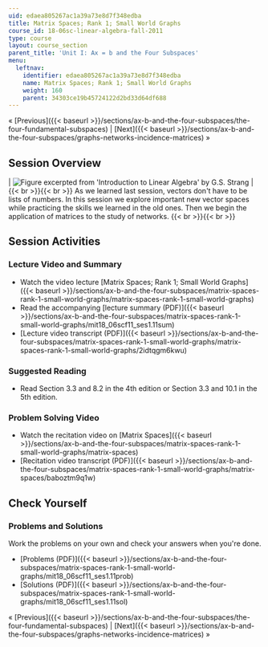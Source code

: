 ```yaml
---
uid: edaea805267ac1a39a73e8d7f348edba
title: Matrix Spaces; Rank 1; Small World Graphs
course_id: 18-06sc-linear-algebra-fall-2011
type: course
layout: course_section
parent_title: 'Unit I: Ax = b and the Four Subspaces'
menu:
  leftnav:
    identifier: edaea805267ac1a39a73e8d7f348edba
    name: Matrix Spaces; Rank 1; Small World Graphs
    weight: 160
    parent: 34303ce19b45724122d2bd33d64df688
---
```


« [Previous]({{< baseurl >}}/sections/ax-b-and-the-four-subspaces/the-four-fundamental-subspaces) | [Next]({{< baseurl >}}/sections/ax-b-and-the-four-subspaces/graphs-networks-incidence-matrices) »

Session Overview
----------------

| ![Figure excerpted from 'Introduction to Linear Algebra' by G.S. Strang](https://open-learning-course-data-production.s3.amazonaws.com/18-06sc-linear-algebra-fall-2011/1a996e5958c57bb8d1e20ee155a8884f_1_11.jpg) |  {{< br >}}{{< br >}} As we learned last session, vectors don't have to be lists of numbers. In this session we explore important new vector spaces while practicing the skills we learned in the old ones. Then we begin the application of matrices to the study of networks. {{< br >}}{{< br >}}  

Session Activities
------------------

### Lecture Video and Summary

*   Watch the video lecture [Matrix Spaces; Rank 1; Small World Graphs]({{< baseurl >}}/sections/ax-b-and-the-four-subspaces/matrix-spaces-rank-1-small-world-graphs/matrix-spaces-rank-1-small-world-graphs)
*   Read the accompanying [lecture summary (PDF)]({{< baseurl >}}/sections/ax-b-and-the-four-subspaces/matrix-spaces-rank-1-small-world-graphs/mit18_06scf11_ses1.11sum)
*   [Lecture video transcript (PDF)]({{< baseurl >}}/sections/ax-b-and-the-four-subspaces/matrix-spaces-rank-1-small-world-graphs/matrix-spaces-rank-1-small-world-graphs/2idtqgm6kwu)

### Suggested Reading

*   Read Section 3.3 and 8.2 in the 4th edition or Section 3.3 and 10.1 in the 5th edition.

### Problem Solving Video

*   Watch the recitation video on [Matrix Spaces]({{< baseurl >}}/sections/ax-b-and-the-four-subspaces/matrix-spaces-rank-1-small-world-graphs/matrix-spaces)
*   [Recitation video transcript (PDF)]({{< baseurl >}}/sections/ax-b-and-the-four-subspaces/matrix-spaces-rank-1-small-world-graphs/matrix-spaces/baboztm9q1w)

Check Yourself
--------------

### Problems and Solutions

Work the problems on your own and check your answers when you're done.

*   [Problems (PDF)]({{< baseurl >}}/sections/ax-b-and-the-four-subspaces/matrix-spaces-rank-1-small-world-graphs/mit18_06scf11_ses1.11prob)
*   [Solutions (PDF)]({{< baseurl >}}/sections/ax-b-and-the-four-subspaces/matrix-spaces-rank-1-small-world-graphs/mit18_06scf11_ses1.11sol)

« [Previous]({{< baseurl >}}/sections/ax-b-and-the-four-subspaces/the-four-fundamental-subspaces) | [Next]({{< baseurl >}}/sections/ax-b-and-the-four-subspaces/graphs-networks-incidence-matrices) »